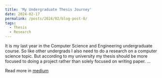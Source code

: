 ```yaml
---
title: 'My Undergraduate Thesis Journey'
date: 2024-02-17
permalink: /posts/2024/02/blog-post-8/
tags:
  - Thesis
  - Research
---
```


It is my last year in the Computer Science and Engineering undergraduate course. So like other undergrads I also need to do a research on a computer science topic. But according to my university my thesis should be more focused to doing a project rather than solely focused on writing paper. ...

Read more in [medium](https://medium.com/@rafsunsheikh116/my-undergraduate-thesis-journey-4781b8f709de)

